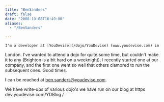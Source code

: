 ```yaml
---
title: "BenSanders"
draft: false
date: "2008-10-08T16:49:00"
aliases:
  - "/BenSanders"

---
```

    I'm a developer at [YouDevise](/dojo/YouDevise) (www.youdevise.com) in
London. I've wanted to attend a dojo for quite some time, but couldn't
make it to any (Brighton is a bit hard on a weeknight). I recently
started one at our company, and the first one went so well that others
clamored to run the subsequent ones. Good times.

I can be reached at ben.sanders@youdevise.com.

We have write-ups of various dojo's we have run on our blog at https
dev.youdevise.com/YDBlog /
